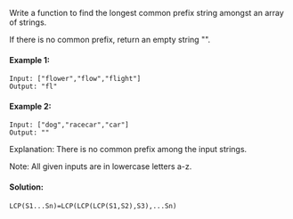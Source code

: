 Write a function to find the longest common prefix string amongst an array of strings.

If there is no common prefix, return an empty string "".

#### Example 1:
```
Input: ["flower","flow","flight"]
Output: "fl"
```

#### Example 2:
```
Input: ["dog","racecar","car"]
Output: ""
```

Explanation: There is no common prefix among the input strings.

Note:
All given inputs are in lowercase letters a-z.

#### Solution:
```
LCP(S1...Sn)=LCP(LCP(LCP(S1,S2),S3),...Sn)
```